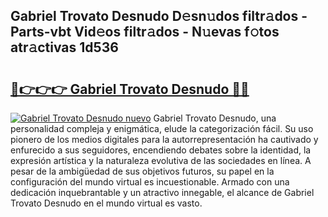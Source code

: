 ## Gabriel Trovato Desnudo D𝚎sn𝚞dos filtr𝚊dos - Parts-vbt Vid𝚎os filtr𝚊dos - N𝚞evas f𝚘tos atr𝚊ctivas 1d536

# <h2><a href="http://mbcssyg.tromn.icu/?c=Gabriel+Trovato+Desnudo">🔗👉👉👉 Gabriel Trovato Desnudo 🔗🔗</a></h2>

[![Gabriel Trovato Desnudo nuevo](https://i.imgur.com/pEAQMta.gif)](http://mbcssyg.tromn.icu/?c=Gabriel+Trovato+Desnudo)
Gabriel Trovato Desnudo, una personalidad compleja y enigmática, elude la categorización fácil. Su uso pionero de los medios digitales para la autorrepresentación ha cautivado y enfurecido a sus seguidores, encendiendo debates sobre la identidad, la expresión artística y la naturaleza evolutiva de las sociedades en línea. A pesar de la ambigüedad de sus objetivos futuros, su papel en la configuración del mundo virtual es incuestionable. Armado con una dedicación inquebrantable y un atractivo innegable, el alcance de Gabriel Trovato Desnudo en el mundo virtual es vasto.
